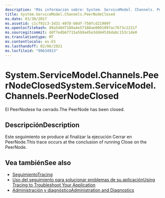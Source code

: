 ```yaml
---
description: 'Más información sobre: System. ServiceModel. Channels. PeerNodeClosed'
title: System.ServiceModel.Channels.PeerNodeClosed
ms.date: 03/30/2017
ms.assetid: c1cf92c3-3d31-4978-b0df-750fcd21909f
ms.openlocfilehash: 89a548d7180a4e57188ae0091097ac7673c2231f
ms.sourcegitcommit: ddf7edb67715a5b9a45e3dd44536dabc153c1de0
ms.translationtype: MT
ms.contentlocale: es-ES
ms.lasthandoff: 02/06/2021
ms.locfileid: "99634913"
---
```

# <a name="systemservicemodelchannelspeernodeclosed"></a><span data-ttu-id="ee80e-103">System.ServiceModel.Channels.PeerNodeClosed</span><span class="sxs-lookup"><span data-stu-id="ee80e-103">System.ServiceModel.Channels.PeerNodeClosed</span></span>

<span data-ttu-id="ee80e-104">El PeerNodese ha cerrado.</span><span class="sxs-lookup"><span data-stu-id="ee80e-104">The PeerNode has been closed.</span></span>  
  
## <a name="description"></a><span data-ttu-id="ee80e-105">Descripción</span><span class="sxs-lookup"><span data-stu-id="ee80e-105">Description</span></span>  

 <span data-ttu-id="ee80e-106">Este seguimiento se produce al finalizar la ejecución Cerrar en PeerNode.</span><span class="sxs-lookup"><span data-stu-id="ee80e-106">This trace occurs at the conclusion of running Close on the PeerNode.</span></span>  
  
## <a name="see-also"></a><span data-ttu-id="ee80e-107">Vea también</span><span class="sxs-lookup"><span data-stu-id="ee80e-107">See also</span></span>

- [<span data-ttu-id="ee80e-108">Seguimiento</span><span class="sxs-lookup"><span data-stu-id="ee80e-108">Tracing</span></span>](index.md)
- [<span data-ttu-id="ee80e-109">Uso del seguimiento para solucionar problemas de su aplicación</span><span class="sxs-lookup"><span data-stu-id="ee80e-109">Using Tracing to Troubleshoot Your Application</span></span>](using-tracing-to-troubleshoot-your-application.md)
- [<span data-ttu-id="ee80e-110">Administración y diagnóstico</span><span class="sxs-lookup"><span data-stu-id="ee80e-110">Administration and Diagnostics</span></span>](../index.md)
